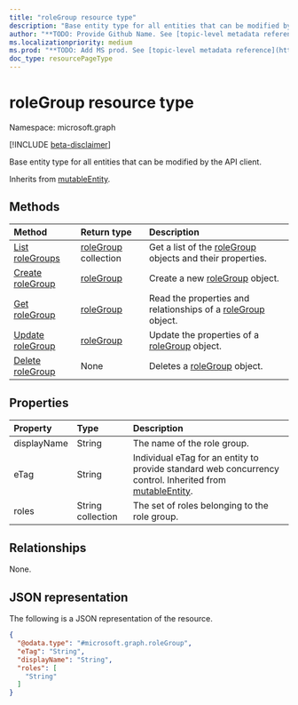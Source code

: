 ```yaml
---
title: "roleGroup resource type"
description: "Base entity type for all entities that can be modified by the API client."
author: "**TODO: Provide Github Name. See [topic-level metadata reference](https://msgo.azurewebsites.net/add/document/guidelines/metadata.html#topic-level-metadata)**"
ms.localizationpriority: medium
ms.prod: "**TODO: Add MS prod. See [topic-level metadata reference](https://msgo.azurewebsites.net/add/document/guidelines/metadata.html#topic-level-metadata)**"
doc_type: resourcePageType
---
```


# roleGroup resource type

Namespace: microsoft.graph

[!INCLUDE [beta-disclaimer](../../includes/beta-disclaimer.md)]

Base entity type for all entities that can be modified by the API client.


Inherits from [mutableEntity](../resources/mutableentity.md).

## Methods
|Method|Return type|Description|
|:---|:---|:---|
|[List roleGroups](../api/rolegroup-list.md)|[roleGroup](../resources/rolegroup.md) collection|Get a list of the [roleGroup](../resources/rolegroup.md) objects and their properties.|
|[Create roleGroup](../api/industrydatahub-post-rolegroups.md)|[roleGroup](../resources/rolegroup.md)|Create a new [roleGroup](../resources/rolegroup.md) object.|
|[Get roleGroup](../api/rolegroup-get.md)|[roleGroup](../resources/rolegroup.md)|Read the properties and relationships of a [roleGroup](../resources/rolegroup.md) object.|
|[Update roleGroup](../api/rolegroup-update.md)|[roleGroup](../resources/rolegroup.md)|Update the properties of a [roleGroup](../resources/rolegroup.md) object.|
|[Delete roleGroup](../api/rolegroup-delete.md)|None|Deletes a [roleGroup](../resources/rolegroup.md) object.|

## Properties
|Property|Type|Description|
|:---|:---|:---|
|displayName|String|The name of the role group.|
|eTag|String|Individual eTag for an entity to provide standard web concurrency control. Inherited from [mutableEntity](../resources/mutableentity.md).|
|roles|String collection|The set of roles belonging to the role group.|

## Relationships
None.

## JSON representation
The following is a JSON representation of the resource.
<!-- {
  "blockType": "resource",
  "keyProperty": "id",
  "@odata.type": "microsoft.graph.roleGroup",
  "baseType": "microsoft.industryData.mutableEntity",
  "openType": false
}
-->
``` json
{
  "@odata.type": "#microsoft.graph.roleGroup",
  "eTag": "String",
  "displayName": "String",
  "roles": [
    "String"
  ]
}
```

